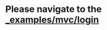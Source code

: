 # Please navigate to the [_examples/mvc/login](https://github.com/kataras/iris/tree/master/_examples/mvc/login)